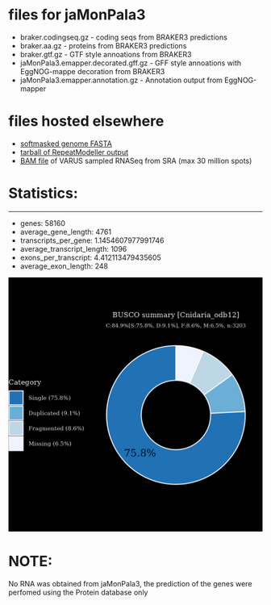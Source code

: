 # files for jaMonPala3

* braker.codingseq.gz - coding seqs from BRAKER3 predictions
* braker.aa.gz - proteins from BRAKER3 predictions
* braker.gtf.gz - GTF style annoations from BRAKER3
* jaMonPala3.emapper.decorated.gff.gz - GFF style annoations with EggNOG-mappe decoration from BRAKER3
* jaMonPala3.emapper.annotation.gz - Annotation output from EggNOG-mapper

# files hosted elsewhere
* [softmasked genome FASTA](https://asg_hubs.cog.sanger.ac.uk/jaMonPala3/jaMonPala3.fa.masked)
* [tarball of RepeatModeller output](https://asg_hubs.cog.sanger.ac.uk/jaMonPala3/jaMonPala3.tar.xz)
* [BAM file](https://asg_hubs.cog.sanger.ac.uk/jaMonPala3/VARUS_modified.bam) of VARUS sampled RNASeq from SRA (max 30 million spots)

# Statistics:

---
 * genes: 58160
 * average_gene_length: 4761
 * transcripts_per_gene: 1.1454607977991746
 * average_transcript_length: 1096
 * exons_per_transcript: 4.412113479435605
 * average_exon_length: 248


![Plot of BUSCO results](jaMonPala3_busco.jpeg)

# NOTE:

No RNA was obtained from jaMonPala3, the prediction of the genes were perfomed using the Protein database only
